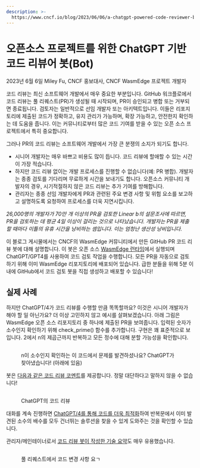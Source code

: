 ```yaml
---
description: >-
  https://www.cncf.io/blog/2023/06/06/a-chatgpt-powered-code-reviewer-bot-for-open-source-projects/
---
```


# 오픈소스 프로젝트를 위한 ChatGPT 기반 코드 리뷰어 봇(Bot)





2023년 6월 6일 Miley Fu, CNCF 홍보대사, CNCF WasmEdge 프로젝트 개발자

코드 리뷰는 최신 소프트웨어 개발에서 매우 중요한 부분입니다. GitHub 워크플로에서 코드 리뷰는 풀 리퀘스트(PR)가 생성될 때 시작되며, PR이 승인되고 병합 또는 거부되면 종료됩니다. 검토자는 일반적으로 선임 개발자 또는 아키텍트입니다. 이들은 리포지토리에 제출된 코드가 정확하고, 유지 관리가 가능하며, 확장 가능하고, 안전한지 확인하는 데 도움을 줍니다. 이는 커뮤니티로부터 많은 코드 기여를 받을 수 있는 오픈 소스 프로젝트에서 특히 중요합니다.

그러나 PR의 코드 리뷰는 소프트웨어 개발에서 가장 큰 분쟁의 소지가 되기도 합니다.

* 시니어 개발자는 매우 바쁘고 비용도 많이 듭니다. 코드 리뷰에 할애할 수 있는 시간이 가장 적습니다.&#x20;
* 하지만 코드 리뷰 없이는 개발 프로세스를 진행할 수 없습니다(예: PR 병합). 개발자는 종종 검토를 기다리며 무료하게 시간을 보내기도 합니다. 오픈소스 커뮤니티 개발자의 경우, 시기적절하지 않은 코드 리뷰는 추가 기여를 방해합니다.&#x20;
* 관리자는 종종 선임 개발자에게 PR과 관련된 주요 변경 사항 및 위험 요소를 보고하고 설명하도록 요청하여 프로세스를 더욱 지연시킵니다.&#x20;

_26,000명의 개발자가 70만 개 이상의 PR을 검토한 Linear b의 설문조사에 따르면, PR을 검토하는 데 평균 4일 이상이 걸리는 것으로 나타났습니다. 개발자는 PR을 제출할 때마다 이틀의 유휴 시간을 낭비하는 셈입니다. 이는 엄청난 생산성 낭비입니다._

이 블로그 게시물에서는 CNCF의 WasmEdge 커뮤니티에서 만든 GitHub PR 코드 리뷰 봇에 대해 설명합니다. 이 봇은 오픈 소스 [WasmEdge 런타임](https://wasmedge.org/)에서 실행되며 ChatGPT/GPT4를 사용하여 코드 검토 작업을 수행합니다. 모든 PR을 자동으로 검토하기 위해 이미 WasmEdge 리포지토리에 배포되어 있습니다. 급한 분들을 위해 5분 이내에 GitHub에서 코드 검토 봇을 직접 생성하고 배포할 수 있습니다!



## 실제 사례

하지만 ChatGPT/4가 코드 리뷰를 수행할 만큼 똑똑할까요? 이것은 시니어 개발자가 해야 할 일 아닌가요? 더 이상 고민하지 않고 예시를 살펴보겠습니다. 아래 그림은 WasmEdge 오픈 소스 리포지토리 중 하나에 제출된 PR을 보여줍니다. 입력된 숫자가 소수인지 확인하기 위해 check\_prime() 함수를 추가합니다. 구현은 꽤 표준적으로 보입니다. 2에서 n의 제곱근까지 반복하고 모든 정수에 대해 분할 가능성을 확인합니다.

<figure><img src="https://www.cncf.io/wp-content/uploads/2023/06/image1.jpg" alt=""><figcaption><p>n이 소수인지 확인하는 이 코드에서 문제를 발견하셨나요? ChatGPT가 찾아냈습니다! (아래에 있음)</p></figcaption></figure>

봇은 [다음과 같은 코드 리뷰 코멘트](https://github.com/second-state/wasmedge-quickjs/pull/82#issuecomment-1498299630)를 제공합니다. 정말 대단하다고 말하지 않을 수 없습니다!



<figure><img src="https://www.cncf.io/wp-content/uploads/2023/06/image2.jpg" alt=""><figcaption><p>ChatGPT의 코드 리뷰</p></figcaption></figure>

대화를 계속 진행하면 [ChatGPT/4를 통해 코드를 더욱 최적화](https://github.com/second-state/chat-with-chatgpt/issues/250)하여 반복문에서 이미 발견된 소수의 배수를 모두 건너뛰는 솔루션을 찾을 수 있게 도와주는 것을 확인할 수 있습니다.

관리자/메인테이너로서 [코드 리뷰 봇이 작성한 기술 요약](https://github.com/WasmEdge/WasmEdge/pull/2394#issuecomment-1497819842)도 매우 유용했습니다.

<figure><img src="https://www.cncf.io/wp-content/uploads/2023/06/image8.jpg" alt=""><figcaption><p>풀 리퀘스트에서 코드 변경 사항 요ㄱ</p></figcaption></figure>
